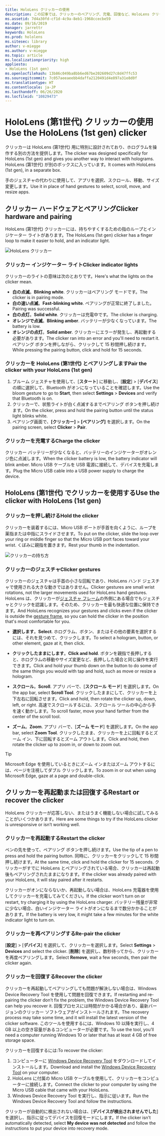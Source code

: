 ```yaml
---
title: HoloLens クリッカーの使用
description: この記事では、クリッカーのペアリング、充電、回復など、HoloLens クリッカーの使用方法について説明します。
ms.assetid: 7d4a30fd-cf1d-4c9a-8eb1-1968ccecbe59
ms.date: 09/16/2019
manager: jarrettr
keywords: HoloLens
ms.prod: hololens
ms.sitesec: library
author: v-miegge
ms.author: v-miegge
ms.topic: article
ms.localizationpriority: high
appliesto:
- HoloLens (1st gen)
ms.openlocfilehash: 13b86c049ba8bb6ed67be202609d27c8d47ffc53
ms.sourcegitcommit: 7c057aeeaeebb4daffa2120491d4e897a31e8d0f
ms.translationtype: HT
ms.contentlocale: ja-JP
ms.lasthandoff: 06/26/2020
ms.locfileid: "10829473"
---
```

# <span data-ttu-id="d0de3-104">HoloLens (第1世代) クリッカーの使用</span><span class="sxs-lookup"><span data-stu-id="d0de3-104">Use the HoloLens (1st gen) clicker</span></span>

<span data-ttu-id="d0de3-105">クリッカーは HoloLens (第1世代) 用に特別に設計されており、ホログラムを操作する別の方法を提供します。</span><span class="sxs-lookup"><span data-stu-id="d0de3-105">The clicker was designed specifically for HoloLens (1st gen) and gives you another way to interact with holograms.</span></span> <span data-ttu-id="d0de3-106">HoloLens (第1世代) が別のボックスに入っています。</span><span class="sxs-lookup"><span data-stu-id="d0de3-106">It comes with HoloLens (1st gen), in a separate box.</span></span>

<span data-ttu-id="d0de3-107">手のジェスチャの代わりに使用して、アプリを選択、スクロール、移動、サイズ変更します。</span><span class="sxs-lookup"><span data-stu-id="d0de3-107">Use it in place of hand gestures to select, scroll, move, and resize apps.</span></span>

## <span data-ttu-id="d0de3-108">クリッカー ハードウェアとペアリング</span><span class="sxs-lookup"><span data-stu-id="d0de3-108">Clicker hardware and pairing</span></span>

<span data-ttu-id="d0de3-109">HoloLens (第1世代) クリッカーには、持ちやすくするための指のループとインジケーター ライトがあります。</span><span class="sxs-lookup"><span data-stu-id="d0de3-109">The HoloLens (1st gen) clicker has a finger loop to make it easier to hold, and an indicator light.</span></span>

![HoloLens クリッカー](images/use-hololens-clicker-1.png)

### <span data-ttu-id="d0de3-111">クリッカー インジケーター ライト</span><span class="sxs-lookup"><span data-stu-id="d0de3-111">Clicker indicator lights</span></span>

<span data-ttu-id="d0de3-112">クリッカーのライトの意味は次のとおりです。</span><span class="sxs-lookup"><span data-stu-id="d0de3-112">Here's what the lights on the clicker mean.</span></span>

- <span data-ttu-id="d0de3-113">**白の点滅**。</span><span class="sxs-lookup"><span data-stu-id="d0de3-113">**Blinking white**.</span></span> <span data-ttu-id="d0de3-114">クリッカーはペアリング モードです。</span><span class="sxs-lookup"><span data-stu-id="d0de3-114">The clicker is in pairing mode.</span></span>
- <span data-ttu-id="d0de3-115">**白の速い点滅**。</span><span class="sxs-lookup"><span data-stu-id="d0de3-115">**Fast-blinking white**.</span></span> <span data-ttu-id="d0de3-116">ペアリングが正常に終了しました。</span><span class="sxs-lookup"><span data-stu-id="d0de3-116">Pairing was successful.</span></span>
- <span data-ttu-id="d0de3-117">**白の点灯**。</span><span class="sxs-lookup"><span data-stu-id="d0de3-117">**Solid white**.</span></span> <span data-ttu-id="d0de3-118">クリッカーは充電中です。</span><span class="sxs-lookup"><span data-stu-id="d0de3-118">The clicker is charging.</span></span>
- <span data-ttu-id="d0de3-119">**オレンジで点滅**。</span><span class="sxs-lookup"><span data-stu-id="d0de3-119">**Blinking amber**.</span></span> <span data-ttu-id="d0de3-120">バッテリーが少なくなっています。</span><span class="sxs-lookup"><span data-stu-id="d0de3-120">The battery is low.</span></span>
- <span data-ttu-id="d0de3-121">**オレンジの点灯**。</span><span class="sxs-lookup"><span data-stu-id="d0de3-121">**Solid amber**.</span></span> <span data-ttu-id="d0de3-122">クリッカーにエラーが発生し、再起動する必要があります。</span><span class="sxs-lookup"><span data-stu-id="d0de3-122">The clicker ran into an error and you'll need to restart it.</span></span> <span data-ttu-id="d0de3-123">ペアリング ボタンを押しながら、クリックして 15 秒間押し続けます。</span><span class="sxs-lookup"><span data-stu-id="d0de3-123">While pressing the pairing button, click and hold for 15 seconds.</span></span>

### <span data-ttu-id="d0de3-124">クリッカーを HoloLens (第1世代) とペアリングします</span><span class="sxs-lookup"><span data-stu-id="d0de3-124">Pair the clicker with your HoloLens (1st gen)</span></span>

1. <span data-ttu-id="d0de3-125">ブルーム ジェスチャを使用して、[**スタート**] に移動し、[**設定**] > [**デバイス**] の順に選択して、Bluetooth がオンになっていることを確認します。</span><span class="sxs-lookup"><span data-stu-id="d0de3-125">Use the bloom gesture to go to **Start**, then select **Settings** > **Devices** and verify that Bluetooth is on.</span></span>
1. <span data-ttu-id="d0de3-126">クリッカーで、状態ライトが白く点滅するまでペアリング ボタンを押し続けます。</span><span class="sxs-lookup"><span data-stu-id="d0de3-126">On the clicker, press and hold the pairing button until the status light blinks white.</span></span>
1. <span data-ttu-id="d0de3-127">ペアリング画面で、**[クリッカー]** > **[ペアリング]** を選択します。</span><span class="sxs-lookup"><span data-stu-id="d0de3-127">On the pairing screen, select **Clicker** > **Pair**.</span></span>

### <span data-ttu-id="d0de3-128">クリッカーを充電する</span><span class="sxs-lookup"><span data-stu-id="d0de3-128">Charge the clicker</span></span>

<span data-ttu-id="d0de3-129">クリッカー バッテリーが少なくなると、バッテリーのインジケーターがオレンジ色に点滅します。</span><span class="sxs-lookup"><span data-stu-id="d0de3-129">When the clicker battery is low, the battery indicator will blink amber.</span></span> <span data-ttu-id="d0de3-130">Micro USB ケーブルを USB 電源に接続して、デバイスを充電します。</span><span class="sxs-lookup"><span data-stu-id="d0de3-130">Plug the Micro USB cable into a USB power supply to charge the device.</span></span>

## <span data-ttu-id="d0de3-131">HoloLens (第1世代) でクリッカーを使用する</span><span class="sxs-lookup"><span data-stu-id="d0de3-131">Use the clicker with HoloLens (1st gen)</span></span>

### <span data-ttu-id="d0de3-132">クリッカーを押し続ける</span><span class="sxs-lookup"><span data-stu-id="d0de3-132">Hold the clicker</span></span>

<span data-ttu-id="d0de3-133">クリッカーを装着するには、Micro USB ポートが手首を向くように、ループを薬指または中指にスライドさせます。</span><span class="sxs-lookup"><span data-stu-id="d0de3-133">To put on the clicker, slide the loop over your ring or middle finger so that the Micro USB port faces toward your wrist.</span></span> <span data-ttu-id="d0de3-134">くぼみに親指を置きます。</span><span class="sxs-lookup"><span data-stu-id="d0de3-134">Rest your thumb in the indentation.</span></span>

![クリッカーの持ち方](images/use-hololens-clicker-2.png)

### <span data-ttu-id="d0de3-136">クリッカーのジェスチャ</span><span class="sxs-lookup"><span data-stu-id="d0de3-136">Clicker gestures</span></span>

<span data-ttu-id="d0de3-137">クリッカーのジェスチャは手首の小さな回転であり、HoloLens ハンド ジェスチャで使用される大きな動きではありません。</span><span class="sxs-lookup"><span data-stu-id="d0de3-137">Clicker gestures are small wrist rotations, not the larger movements used for HoloLens hand gestures.</span></span> <span data-ttu-id="d0de3-138">HoloLens は、クリッカーが[ジェスチャ フレーム](hololens1-basic-usage.md)の外側にある場合でもジェスチャとクリックを認識します。そのため、クリッカーを最も快適な位置に保持できます。</span><span class="sxs-lookup"><span data-stu-id="d0de3-138">And HoloLens recognizes your gestures and clicks even if the clicker is outside the [gesture frame](hololens1-basic-usage.md), so you can hold the clicker in the position that's most comfortable for you.</span></span>

- <span data-ttu-id="d0de3-139">**選択します**。</span><span class="sxs-lookup"><span data-stu-id="d0de3-139">**Select**.</span></span> <span data-ttu-id="d0de3-140">ホログラム、ボタン、またはその他の要素を選択するには、それを見つめて、クリックします。</span><span class="sxs-lookup"><span data-stu-id="d0de3-140">To select a hologram, button, or other element, gaze at it, then click.</span></span>

- <span data-ttu-id="d0de3-141">**クリックしたままにします**。</span><span class="sxs-lookup"><span data-stu-id="d0de3-141">**Click and hold**.</span></span> <span data-ttu-id="d0de3-142">ボタンを親指で長押しすると、ホログラムの移動やサイズ変更など、長押しした場合と同じ操作を実行できます。</span><span class="sxs-lookup"><span data-stu-id="d0de3-142">Click and hold your thumb down on the button to do some of the same things you would with tap and hold, such as move or resize a hologram.</span></span>

- <span data-ttu-id="d0de3-143">**スクロール**。</span><span class="sxs-lookup"><span data-stu-id="d0de3-143">**Scroll**.</span></span> <span data-ttu-id="d0de3-144">アプリ バーで、[**スクロール モード**] を選択します。</span><span class="sxs-lookup"><span data-stu-id="d0de3-144">On the app bar, select **Scroll Tool**.</span></span> <span data-ttu-id="d0de3-145">クリックしたままにして、クリッカーを上下左右に回転させます。</span><span class="sxs-lookup"><span data-stu-id="d0de3-145">Click and hold, then rotate the clicker up, down, left, or right.</span></span> <span data-ttu-id="d0de3-146">高速でスクロールするには、スクロール ツールの中心から手を速く動かします。</span><span class="sxs-lookup"><span data-stu-id="d0de3-146">To scroll faster, move your hand farther from the center of the scroll tool.</span></span>

- <span data-ttu-id="d0de3-147">**ズーム**。</span><span class="sxs-lookup"><span data-stu-id="d0de3-147">**Zoom**.</span></span> <span data-ttu-id="d0de3-148">アプリ バーで、[**ズーム モード**] を選択します。</span><span class="sxs-lookup"><span data-stu-id="d0de3-148">On the app bar, select **Zoom Tool**.</span></span> <span data-ttu-id="d0de3-149">クリックしたまま、クリッカーを上に回転するとズーム イン、下に回転するとズーム アウトします。</span><span class="sxs-lookup"><span data-stu-id="d0de3-149">Click and hold, then rotate the clicker up to zoom in, or down to zoom out.</span></span>

> [!TIP]
> <span data-ttu-id="d0de3-150">Microsoft Edge を使用しているときにズーム インまたはズーム アウトするには、ページを注視してダブル クリックします。</span><span class="sxs-lookup"><span data-stu-id="d0de3-150">To zoom in or out when using Microsoft Edge, gaze at a page and double-click.</span></span>

## <span data-ttu-id="d0de3-151">クリッカーを再起動または回復する</span><span class="sxs-lookup"><span data-stu-id="d0de3-151">Restart or recover the clicker</span></span>

<span data-ttu-id="d0de3-152">HoloLens クリッカーが応答しない、またはうまく機能しない場合に試してみることがいくつかあります。</span><span class="sxs-lookup"><span data-stu-id="d0de3-152">Here are some things to try if the HoloLens clicker is unresponsive or isn’t working well.</span></span>

### <span data-ttu-id="d0de3-153">クリッカーを再起動する</span><span class="sxs-lookup"><span data-stu-id="d0de3-153">Restart the clicker</span></span>

<span data-ttu-id="d0de3-154">ペンの先を使って、ペアリング ボタンを押し続けます。</span><span class="sxs-lookup"><span data-stu-id="d0de3-154">Use the tip of a pen to press and hold the pairing button.</span></span> <span data-ttu-id="d0de3-155">同時に、クリッカーをクリックして 15 秒間押し続けます。</span><span class="sxs-lookup"><span data-stu-id="d0de3-155">At the same time, click and hold the clicker for 15 seconds.</span></span> <span data-ttu-id="d0de3-156">クリッカーがすでに HoloLens とペアリングされている場合、クリッカーは再起動後もペアリングされたままになります。</span><span class="sxs-lookup"><span data-stu-id="d0de3-156">If the clicker was already paired with your HoloLens, it will stay paired after it restarts.</span></span>

<span data-ttu-id="d0de3-157">クリッカーがオンにならないか、再起動しない場合は、HoloLens 充電器を使用してクリッカーを充電してみてください。</span><span class="sxs-lookup"><span data-stu-id="d0de3-157">If the clicker won't turn on or restart, try charging it by using the HoloLens charger.</span></span> <span data-ttu-id="d0de3-158">バッテリー残量が非常に少ない場合、白いインジケーター ライトがオンになるまで数分かかることがあります。</span><span class="sxs-lookup"><span data-stu-id="d0de3-158">If the battery is very low, it might take a few minutes for the white indicator light to turn on.</span></span>

### <span data-ttu-id="d0de3-159">クリッカーを再ペアリングする</span><span class="sxs-lookup"><span data-stu-id="d0de3-159">Re-pair the clicker</span></span>

<span data-ttu-id="d0de3-160">[**設定**] > [**デバイス**] を選択して、クリッカーを選択します。</span><span class="sxs-lookup"><span data-stu-id="d0de3-160">Select **Settings** > **Devices** and select the clicker.</span></span> <span data-ttu-id="d0de3-161">[**削除**] を選択し、数秒待ってから、クリッカーを再度ペアリングします。</span><span class="sxs-lookup"><span data-stu-id="d0de3-161">Select **Remove**, wait a few seconds, then pair the clicker again.</span></span>

### <span data-ttu-id="d0de3-162">クリッカーを回復する</span><span class="sxs-lookup"><span data-stu-id="d0de3-162">Recover the clicker</span></span>

<span data-ttu-id="d0de3-163">クリッカーを再起動してペアリングしても問題が解決しない場合は、Windows Device Recovery Tool を使用して問題を回復できます。</span><span class="sxs-lookup"><span data-stu-id="d0de3-163">If restarting and re-pairing the clicker don’t fix the problem, the Windows Device Recovery Tool can help you recover it.</span></span> <span data-ttu-id="d0de3-164">回復プロセスには時間がかかる場合があり、最新バージョンのクリッカー ソフトウェアがインストールされます。</span><span class="sxs-lookup"><span data-stu-id="d0de3-164">The recovery process may take some time, and it will install the latest version of the clicker software.</span></span> <span data-ttu-id="d0de3-165">このツールを使用するには、Windows 10 以降を実行し、4 GB 以上の空き容量があるコンピューターが必要です。</span><span class="sxs-lookup"><span data-stu-id="d0de3-165">To use the tool, you’ll need a computer running Windows 10 or later that has at least 4 GB of free storage space.</span></span>

<span data-ttu-id="d0de3-166">クリッカーを回復するには:</span><span class="sxs-lookup"><span data-stu-id="d0de3-166">To recover the clicker:</span></span>

1. <span data-ttu-id="d0de3-167">コンピューターに [Windows Device Recovery Tool](https://dev.azure.com/ContentIdea/ContentIdea/_queries/query/8a004dbe-73f8-4a32-94bc-368fc2f2a895/) をダウンロードしてインストールします。</span><span class="sxs-lookup"><span data-stu-id="d0de3-167">Download and install the [Windows Device Recovery Tool](https://dev.azure.com/ContentIdea/ContentIdea/_queries/query/8a004dbe-73f8-4a32-94bc-368fc2f2a895/) on your computer.</span></span>
1. <span data-ttu-id="d0de3-168">HoloLens に付属の Micro USB ケーブルを使用して、クリッカーをコンピューターに接続します。</span><span class="sxs-lookup"><span data-stu-id="d0de3-168">Connect the clicker to your computer by using the Micro USB cable that came with your HoloLens.</span></span>
1. <span data-ttu-id="d0de3-169">Windows Device Recovery Tool を実行し、指示に従います。</span><span class="sxs-lookup"><span data-stu-id="d0de3-169">Run the Windows Device Recovery Tool and follow the instructions.</span></span>

<span data-ttu-id="d0de3-170">クリッカーが自動的に検出されない場合は、[**デバイスが検出されませんでした**] を選択し、指示に従ってデバイスを回復モードにします。</span><span class="sxs-lookup"><span data-stu-id="d0de3-170">If the clicker isn’t automatically detected, select **My device was not detected** and follow the instructions to put your device into recovery mode.</span></span>
